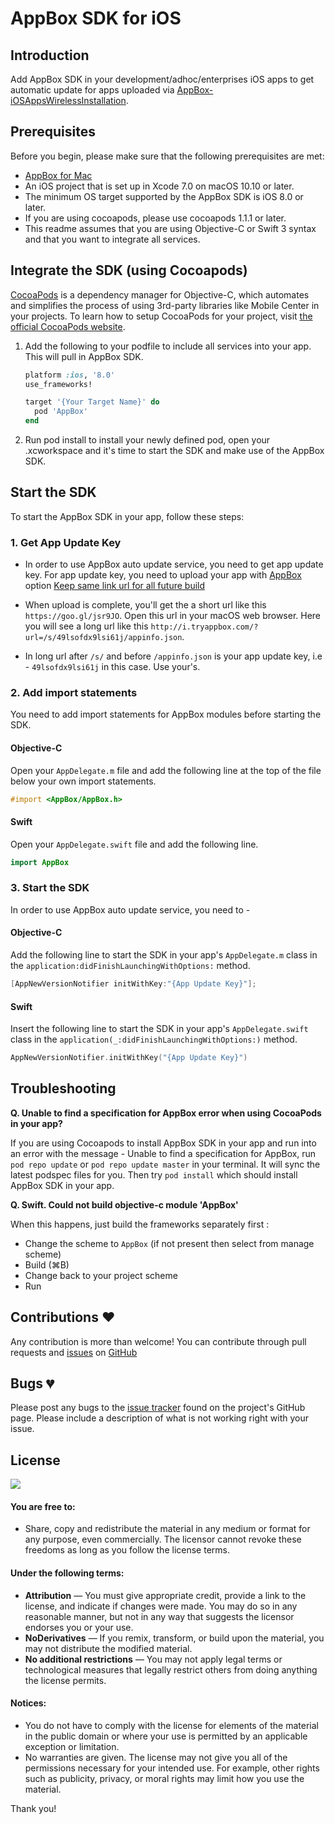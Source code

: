 # AppBox SDK for iOS

## Introduction
Add AppBox SDK in your development/adhoc/enterprises iOS apps to get automatic update for apps uploaded via [AppBox-iOSAppsWirelessInstallation](http://tryappbox.com/).

## Prerequisites
Before you begin, please make sure that the following prerequisites are met:
* [AppBox for Mac](http://tryappbox.com/download)
* An iOS project that is set up in Xcode 7.0 on macOS 10.10 or later.
* The minimum OS target supported by the AppBox SDK is iOS 8.0 or later.
* If you are using cocoapods, please use cocoapods 1.1.1 or later.
* This readme assumes that you are using Objective-C or Swift 3 syntax and that you want to integrate all services.

## Integrate the SDK (using Cocoapods)

[CocoaPods](http://cocoapods.org/) is a dependency manager for Objective-C, which automates and simplifies the process of using 3rd-party libraries like Mobile Center in your projects. To learn how to setup CocoaPods for your project, visit [the official CocoaPods website](http://cocoapods.org/).

1. Add the following to your podfile to include all services into your app. This will pull in AppBox SDK.

    ```ruby
    platform :ios, '8.0'
    use_frameworks! 

    target '{Your Target Name}' do
      pod 'AppBox'
    end
    ```

1. Run pod install to install your newly defined pod, open your .xcworkspace and it's time to start the SDK and make use of the AppBox SDK.

## Start the SDK

To start the AppBox SDK in your app, follow these steps:

### 1. Get App Update Key
*  In order to use AppBox auto update service, you need to get app update key. For app update key, you need to upload your app with [AppBox](http://tryappbox.com) option [Keep same link url for all future build](https://iosappswirelessinstallation.codeplex.com/wikipage?title=KeepSameLink)

* When upload is complete, you'll get the a short url like this `https://goo.gl/jsr9JO`. Open this url in your macOS web browser. Here you will see a long url like this `http://i.tryappbox.com/?url=/s/49lsofdx9lsi61j/appinfo.json`.

* In long url after `/s/` and before `/appinfo.json` is your app update key, i.e - `49lsofdx9lsi61j` in this case. Use your's.

### 2. Add import statements

You need to add import statements for AppBox modules before starting the SDK.

#### Objective-C
Open your `AppDelegate.m` file and add the following line at the top of the file below your own import statements.

```objective-c
#import <AppBox/AppBox.h>
```

#### Swift
Open your `AppDelegate.swift` file and add the following line.

```swift
import AppBox
```

### 3. Start the SDK

In order to use AppBox auto update service, you need to -

#### Objective-C
Add the following line to start the SDK in your app's `AppDelegate.m` class in the `application:didFinishLaunchingWithOptions:` method.

```objective-c
[AppNewVersionNotifier initWithKey:"{App Update Key}"];
```
#### Swift
Insert the following line to start the SDK in your app's `AppDelegate.swift` class in the `application(_:didFinishLaunchingWithOptions:)` method.

```swift
AppNewVersionNotifier.initWithKey("{App Update Key}")
```

## Troubleshooting

**Q. Unable to find a specification for AppBox error when using CocoaPods in your app?**

If you are using Cocoapods to install AppBox SDK in your app and run into an error with the message - Unable to find a specification for AppBox, run `pod repo update` or `pod repo update master` in your terminal. It will sync the latest podspec files for you. Then try `pod install` which should install AppBox SDK in your app.

**Q. Swift. Could not build objective-c module 'AppBox'**

When this happens, just build the frameworks separately first :
* Change the scheme to `AppBox` (if not present then select from manage scheme)
* Build (⌘B)
* Change back to your project scheme
* Run

## Contributions ❤️
Any contribution is more than welcome! You can contribute through pull requests and [issues](https://github.com/vineetchoudhary/AppBox-iOSFramework/issues) on [GitHub](https://github.com/vineetchoudhary/AppBox-iOSFramework/)

## Bugs 💔 
Please post any bugs to the [issue tracker](https://github.com/vineetchoudhary/AppBox-iOSFramework/issues) found on the project's GitHub page. Please include a description of what is not working right with your issue.

## License
[![](https://licensebuttons.net/l/by-nd/3.0/88x31.png)](https://creativecommons.org/licenses/by-nd/4.0/)

#### You are free to:

* Share, copy and redistribute the material in any medium or format for any purpose, even commercially. The licensor cannot revoke these freedoms as long as you follow the license terms.


#### Under the following terms:

* **Attribution** — You must give appropriate credit, provide a link to the license, and indicate if changes were made. You may do so in any reasonable manner, but not in any way that suggests the licensor endorses you or your use.
* **NoDerivatives** — If you remix, transform, or build upon the material, you may not distribute the modified material.
* **No additional restrictions** — You may not apply legal terms or technological measures that legally restrict others from doing anything the license permits.


#### Notices:

- You do not have to comply with the license for elements of the material in the public domain or where your use is permitted by an applicable exception or limitation.
- No warranties are given. The license may not give you all of the permissions necessary for your intended use. For example, other rights such as publicity, privacy, or moral rights may limit how you use the material.

Thank you!
